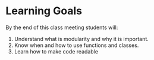 # Learning Goals

By the end of this class meeting students will:

1. Understand what is modularity and why it is important.
2. Know when and how to use functions and classes.
3. Learn how to make code readable

